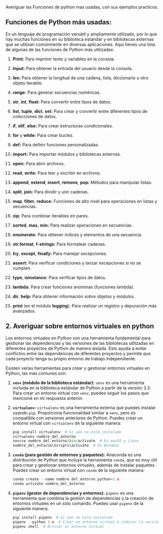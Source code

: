 Averiguar las Funciones de python mas usadas, con sus ejemplos practicos.
## Funciones de Python más usadas: 
Es un lenguaje de programación versátil y ampliamente utilizado, por lo que hay muchas funciones en su biblioteca estándar y en bibliotecas externas que se utilizan comúnmente en diversas aplicaciones. Aquí tienes una lista de algunas de las funciones de Python más utilizadas:

1. **Print:** Para imprimir texto y variables en la consola.

2. **Input:** Para obtener la entrada del usuario desde la consola.

3. **len:** Para obtener la longitud de una cadena, lista, diccionario u otro objeto iterable.

4. **range:** Para generar secuencias numéricas.

5. **str**, **int**, **float:** Para convertir entre tipos de datos.

6. **list**, **tuple**, **dict**, **set:** Para crear y convertir entre diferentes tipos de colecciones de datos.

7. **if**, **elif**, **else:** Para crear estructuras condicionales.

8. **for** y **while:** Para crear bucles.

9. **def:** Para definir funciones personalizadas.

10. **import:** Para importar módulos y bibliotecas externas.

11. **open:** Para abrir archivos.

12. **read**, **write:** Para leer y escribir en archivos.

13. **append**, **extend**, **insert**, **remove**, **pop:** Métodos para manipular listas.

14. **split**, **join:** Para dividir y unir cadenas.

15. **map**, **filter**, **reduce:** Funciones de alto nivel para operaciones en listas y secuencias.

16. **zip**: Para combinar iterables en pares.

17. **sorted**, **max**, **min:** Para realizar operaciones en secuencias.

18. **enumerate**: Para obtener índices y elementos de una secuencia.

19. **str.format**, **f-strings:** Para formatear cadenas.

20. **try**, **except**, **finally:** Para manejar excepciones.

21. **assert:** Para verificar condiciones y lanzar excepciones si no se cumplen.

22. **type**, **isinstance:** Para verificar tipos de datos.

23. **lambda:** Para crear funciones anónimas (funciones lambda).

24. **dir**, **help:** Para obtener información sobre objetos y módulos.

25. **print** (en el módulo **logging**): Para realizar un registro y depuración más avanzados.

## 2. Averiguar sobre entornos virtuales en python
Los entornos virtuales en Python son una herramienta fundamental para gestionar las dependencias y las versiones de las bibliotecas utilizadas en diferentes proyectos de Python de manera aislada. Esto ayuda a evitar conflictos entre las dependencias de diferentes proyectos y permite que cada proyecto tenga su propio entorno de trabajo independiente.

Existen varias herramientas para crear y gestionar entornos virtuales en Python, las más comunes son:

1. **`venv` (módulo de la biblioteca estándar):** `venv` es una herramienta incluida en la biblioteca estándar de Python a partir de la versión 3.3. Para crear un entorno virtual con `venv`, puedes seguir los pasos que mencioné en mi respuesta anterior.

2. **`virtualenv`:** `virtualenv` es una herramienta externa que puedes instalar usando `pip`. Proporciona funcionalidad similar a `venv`, pero es compatible con versiones anteriores de Python. Puedes crear un entorno virtual con `virtualenv` de la siguiente manera:

   ```python
   pip install virtualenv  # Si aún no está instalado
   virtualenv nombre_del_entorno
   source nombre_del_entorno/bin/activate  # En macOS y Linux
   nombre_del_entorno\Scripts\activate  # En Windows
   ```

3. **`conda` (para gestión de entornos y paquetes):** Anaconda es una distribución de Python que incluye la herramienta `conda`, que es muy útil para crear y gestionar entornos virtuales, además de instalar paquetes. Puedes crear un entorno virtual con `conda` de la siguiente manera:

   ```python
   conda create --name nombre_del_entorno python=3.x
   conda activate nombre_del_entorno
   ```

4. **`pipenv` (gestor de dependencias y entornos):** `pipenv` es una herramienta que combina la gestión de dependencias y la creación de entornos virtuales en un solo comando. Puedes usar `pipenv` de la siguiente manera:

   ```python
   pip install pipenv  # Si aún no está instalado
   pipenv --python 3.x  # Crear un entorno virtual e indicar la versión de Python
   pipenv shell  # Activar el entorno virtual
   ```
